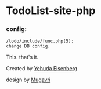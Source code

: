 # TodoList-site-php

### config:
    /todo/include/func.php(5):
    change DB config.

This. that's it.

Created by [Yehuda Eisenberg](https://t.me/YehudaEisenberg)

design by [Mugavri](https://t.me/Mugavri)
